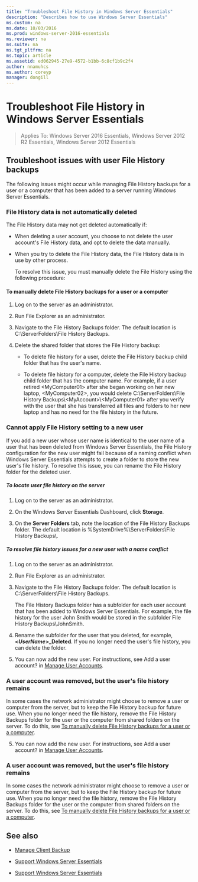 ```yaml
---
title: "Troubleshoot File History in Windows Server Essentials"
description: "Describes how to use Windows Server Essentials"
ms.custom: na
ms.date: 10/03/2016
ms.prod: windows-server-2016-essentials
ms.reviewer: na
ms.suite: na
ms.tgt_pltfrm: na
ms.topic: article
ms.assetid: ed062945-27e9-4572-b1bb-6c8cf1b9c2f4
author: nnamuhcs
ms.author: coreyp
manager: dongill
---
```


# Troubleshoot File History in Windows Server Essentials

>Applies To: Windows Server 2016 Essentials, Windows Server 2012 R2 Essentials, Windows Server 2012 Essentials 
  
## Troubleshoot issues with user File History backups  
 The following issues might occur while managing File History backups for a user or a computer that has been added to a server running Windows Server Essentials.  
  
### File History data is not automatically deleted  
 The File History data may not get deleted automatically if:  
  
- When deleting a user account, you choose to not delete the user account's File History data, and opt to delete the data manually.  
  
- When you try to delete the File History data, the File History data is in use by other process.  
  
  To resolve this issue, you must manually delete the File History using the following procedure:  
  
####  <a name="BKMK_manuallyDelete"></a> To manually delete File History backups for a user or a computer  
  
1.  Log on to the server as an administrator.  
  
2.  Run File Explorer as an administrator.  
  
3.  Navigate to the File History Backups folder. The default location is C:\ServerFolders\File History Backups.  
  
4.  Delete the shared folder that stores the File History backup:  
  
    -   To delete file history for a user, delete the File History backup child folder that has the user's name.  
  
    -   To delete file history for a computer, delete the File History backup child folder that has the computer name. For example, if a user retired <MyComputer01\> after she began working on her new laptop, <MyComputer02\>, you would delete C:\ServerFolders\File History Backups\\<MyAccount\>\\<MyComputer01\> after you verify with the user that she has transferred all files and folders to her new laptop and has no need for the file history in the future.  
  
### Cannot apply File History setting to a new user  
 If you add a new user whose user name is identical to the user name of a user that has been deleted from Windows Server Essentials, the File History configuration for the new user might fail because of a naming conflict when Windows Server Essentials attempts to create a folder to store the new user's file history. To resolve this issue, you can rename the File History folder for the deleted user.  
  
##### To locate user file history on the server  
  
1.  Log on to the server as an administrator.  
  
2.  On the Windows Server Essentials Dashboard, click **Storage**.  
  
3.  On the **Server Folders** tab, note the location of the File History Backups folder. The default location is %SystemDrive%\ServerFolders\File History Backups\\.  
  
##### To resolve file history issues for a new user with a name conflict  
  
1.  Log on to the server as an administrator.  
  
2.  Run File Explorer as an administrator.  
  
3.  Navigate to the File History Backups folder. The default location is C:\ServerFolders\File History Backups.  
  
     The File History Backups folder has a subfolder for each user account that has been added to Windows Server Essentials. For example, the file history for the user John Smith would be stored in the subfolder File History Backups\JohnSmith.  
  
4.  Rename the subfolder for the user that you deleted, for example, **<*UserName*>_Deleted**. If you no longer need the user's file history, you can delete the folder.  
  

5.  You can now add the new user. For instructions, see Add a user account? in [Manage User Accounts](../manage/Manage-User-Accounts-in-Windows-Server-Essentials.md).  
  
### A user account was removed, but the user's file history remains  
 In some cases the network administrator might choose to remove a user or computer from the server, but to keep the File History backup for future use. When you no longer need the file history, remove the File History Backups folder for the user or the computer from shared folders on the server. To do this, see [To manually delete File History backups for a user or a computer](Troubleshoot-File-History-in-Windows-Server-Essentials.md#BKMK_manuallyDelete).  

5. You can now add the new user. For instructions, see Add a user account? in [Manage User Accounts](../manage/Manage-User-Accounts-in-Windows-Server-Essentials.md).  
  
### A user account was removed, but the user's file history remains  
 In some cases the network administrator might choose to remove a user or computer from the server, but to keep the File History backup for future use. When you no longer need the file history, remove the File History Backups folder for the user or the computer from shared folders on the server. To do this, see [To manually delete File History backups for a user or a computer](../support/Troubleshoot-File-History-in-Windows-Server-Essentials.md#BKMK_manuallyDelete).  

  
## See also  
  
-   [Manage Client Backup](../manage/Manage-Client-Computer-Backup-in-Windows-Server-Essentials.md)  
  

-   [Support Windows Server Essentials](Support-Windows-Server-Essentials.md)

-   [Support Windows Server Essentials](../support/Support-Windows-Server-Essentials.md)

